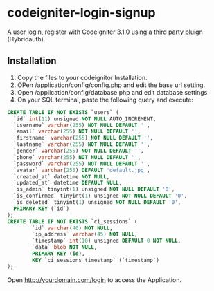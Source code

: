 # codeigniter-login-signup
A user login, register with Codeigniter 3.1.0 using a third party pluign (Hybridauth).

## Installation
1. Copy the files to your codeignitor Installation.
2. OPen /application/config/config.php and edit the base url setting.
1. Open /application/config/database.php and edit database settings
2. On your SQL terminal, paste the following query and execute:

```sql
CREATE TABLE IF NOT EXISTS `users` (
  `id` int(11) unsigned NOT NULL AUTO_INCREMENT,
  `username` varchar(255) NOT NULL DEFAULT '',
  `email` varchar(255) NOT NULL DEFAULT '',
  `firstname` varchar(255) NOT NULL DEFAULT '',
  `lastname` varchar(255) NOT NULL DEFAULT '',
  `gender` varchar(255) NOT NULL DEFAULT '',
  `phone` varchar(255) NOT NULL DEFAULT '',
  `password` varchar(255) NOT NULL DEFAULT '',
  `avatar` varchar(255) DEFAULT 'default.jpg',
  `created_at` datetime NOT NULL,
  `updated_at` datetime DEFAULT NULL,
  `is_admin` tinyint(1) unsigned NOT NULL DEFAULT '0',
  `is_confirmed` tinyint(1) unsigned NOT NULL DEFAULT '0',
  `is_deleted` tinyint(1) unsigned NOT NULL DEFAULT '0',
  PRIMARY KEY (`id`)
);
CREATE TABLE IF NOT EXISTS `ci_sessions` (
        `id` varchar(40) NOT NULL,
        `ip_address` varchar(45) NOT NULL,
        `timestamp` int(10) unsigned DEFAULT 0 NOT NULL,
        `data` blob NOT NULL,
        PRIMARY KEY (id),
        KEY `ci_sessions_timestamp` (`timestamp`)
);
```
Open http://yourdomain.com/login to access the Application.
